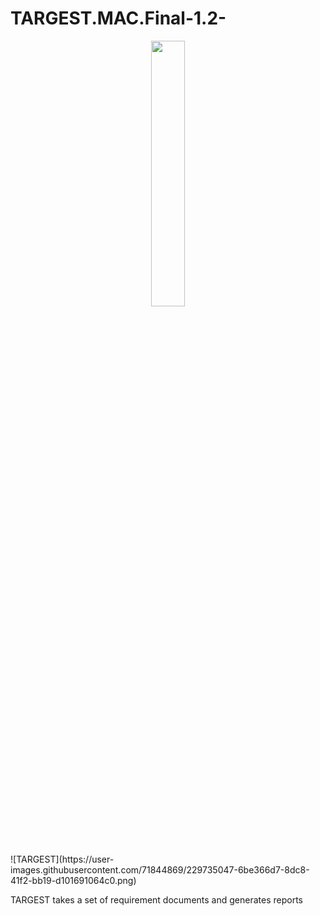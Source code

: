 # TARGEST.MAC.Final-1.2-

<p align="center" width="100%">
    <img width="33%" src="https://user-images.githubusercontent.com/71844869/229735047-6be366d7-8dc8-41f2-bb19-d101691064c0.png">
</p>
![TARGEST](https://user-images.githubusercontent.com/71844869/229735047-6be366d7-8dc8-41f2-bb19-d101691064c0.png)


TARGEST takes a set of requirement documents and generates reports


